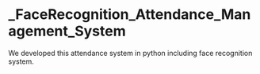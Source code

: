 # _FaceRecognition_Attendance_Management_System
We developed this attendance system in python including face recognition system.
